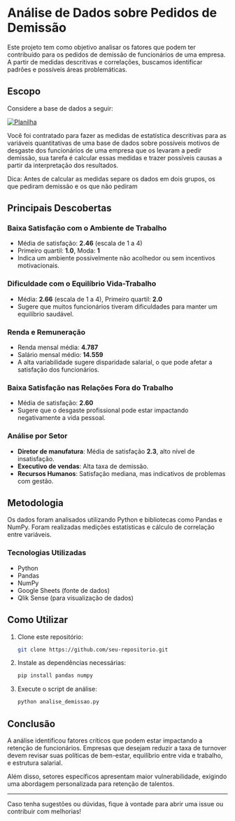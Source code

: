 # Análise de Dados sobre Pedidos de Demissão

Este projeto tem como objetivo analisar os fatores que podem ter contribuído para os pedidos de demissão de funcionários de uma empresa. A partir de medidas descritivas e correlações, buscamos identificar padrões e possíveis áreas problemáticas.

## Escopo

Considere a base de dados a seguir:

[![Planilha](https://img.shields.io/badge/Base%20de%20Dados-📊-gray?style=for-the-badge)](https://docs.google.com/spreadsheets/d/1q64TPaErzCYgXX6Exp1hopq_L2JnRT3j/edit?usp=sharing&ouid=110283574113665030533&rtpof=true&sd=true)

Você foi contratado para fazer as medidas de estatística descritivas para as variáveis quantitativas de uma base de dados sobre possíveis motivos de desgaste dos funcionários de uma empresa que os levaram a pedir demissão, sua tarefa é calcular essas medidas  e trazer possíveis causas a partir da interpretação dos resultados.

Dica: Antes de calcular as medidas separe os dados em dois grupos, os que pediram demissão e os que não pediram


## Principais Descobertas

### Baixa Satisfação com o Ambiente de Trabalho
- Média de satisfação: **2.46** (escala de 1 a 4)
- Primeiro quartil: **1.0**, Moda: **1**
- Indica um ambiente possivelmente não acolhedor ou sem incentivos motivacionais.

### Dificuldade com o Equilíbrio Vida-Trabalho
- Média: **2.66** (escala de 1 a 4), Primeiro quartil: **2.0**
- Sugere que muitos funcionários tiveram dificuldades para manter um equilíbrio saudável.

### Renda e Remuneração
- Renda mensal média: **4.787**
- Salário mensal médio: **14.559**
- A alta variabilidade sugere disparidade salarial, o que pode afetar a satisfação dos funcionários.

### Baixa Satisfação nas Relações Fora do Trabalho
- Média de satisfação: **2.60**
- Sugere que o desgaste profissional pode estar impactando negativamente a vida pessoal.

### Análise por Setor
- **Diretor de manufatura**: Média de satisfação **2.3**, alto nível de insatisfação.
- **Executivo de vendas**: Alta taxa de demissão.
- **Recursos Humanos**: Satisfação mediana, mas indicativos de problemas com gestão.

## Metodologia

Os dados foram analisados utilizando Python e bibliotecas como Pandas e NumPy. Foram realizadas medições estatísticas e cálculo de correlação entre variáveis.

### Tecnologias Utilizadas
- Python
- Pandas
- NumPy
- Google Sheets (fonte de dados)
- Qlik Sense (para visualização de dados)

## Como Utilizar
1. Clone este repositório:
   ```bash
   git clone https://github.com/seu-repositorio.git
   ```
2. Instale as dependências necessárias:
   ```bash
   pip install pandas numpy
   ```
3. Execute o script de análise:
   ```bash
   python analise_demissao.py
   ```

## Conclusão
A análise identificou fatores críticos que podem estar impactando a retenção de funcionários. Empresas que desejam reduzir a taxa de turnover devem revisar suas políticas de bem-estar, equilíbrio entre vida e trabalho, e estrutura salarial.

Além disso, setores específicos apresentam maior vulnerabilidade, exigindo uma abordagem personalizada para retenção de talentos.

---

Caso tenha sugestões ou dúvidas, fique à vontade para abrir uma issue ou contribuir com melhorias!




